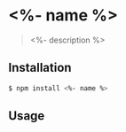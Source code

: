 # <%- name %>

> <%- description %>

## Installation

```sh
$ npm install <%- name %>
```

## Usage

<!-- Please add a basic example of how to use this module -->
